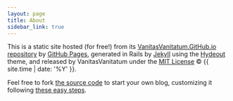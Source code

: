```yaml
---
layout: page
title: About
sidebar_link: true
---
```


This is a static site hosted (for free!) from its [VanitasVanitatum.GitHub.io repository](https://github.com/VanitasVanitatum/VanitasVanitatum.github.io) by [GitHub Pages](https://pages.github.com/), generated in Rails by [Jekyll](https://github.com/mojombo/jekyll) using the [Hydeout](https://github.com/fongandrew/hydeout) theme, and released by VanitasVanitatum under the 
  <a href="{{ site.baseurl }}/LICENSE.md">MIT License</a>
  &copy; {{ site.time | date: '%Y' }}.


Feel free to fork [the source code](https://github.com/VanitasVanitatum/VanitasVanitatum.github.io) to start your own blog, customizing it following <a href="{{ site.baseurl }}/computers/2018/03/20/set-up-your-own-free-blog-in-8-steps-using-github-and-jekyll.html">these easy steps</a>.
